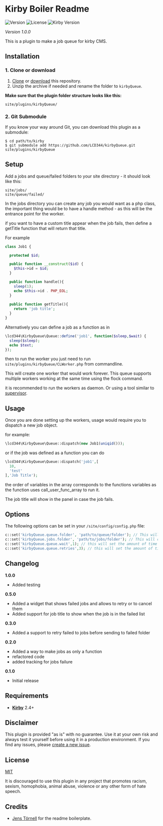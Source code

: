 # Kirby Boiler Readme

![Version](https://img.shields.io/badge/version-1.0.0-green.svg) ![License](https://img.shields.io/badge/license-MIT-green.svg) ![Kirby Version](https://img.shields.io/badge/Kirby-2.2.4%2B-red.svg)

*Version 1.0.0*

This is a plugin to make a job queue for kirby CMS.

## Installation

### 1. Clone or download

1. [Clone](https://github.com/LCD344/kirbyQueue.git) or [download](https://github.com/LCD344/kirbyQueue/archive/master.zip)  this repository.
2. Unzip the archive if needed and rename the folder to `kirbyQueue`.

**Make sure that the plugin folder structure looks like this:**

```
site/plugins/kirbyQueue/
```

### 2. Git Submodule

If you know your way around Git, you can download this plugin as a submodule:

```
$ cd path/to/kirby
$ git submodule add https://github.com/LCD344/kirbyQueue.git site/plugins/kirbyQueue
```

## Setup

Add a jobs and queue/failed folders to your site directory - it should look like this:


```
site/jobs/
site/queue/failed/
```

In the jobs directory you can create any job you would want as a php class, the important thing would be to have a handle method - as this will be the entrance point for the worker.

if you want to have a custom title appear when the job fails, then define a getTitle function that will return that title.

For example

```php
class Job1 {

  protected $id;

  public function __construct($id) {
    $this->id = $id;
  }

  public function handle(){
    sleep(1);
    echo $this->id . PHP_EOL;
  }
  
  public function getTitle(){
    return 'job title';
  }
}
```

Alternatively you can define a job as a function as in


```php
\lcd344\KirbyQueue\Queue::define('job1', function($sleep,$wait) {
  sleep($sleep);
  echo $text;
});
```

then to run the worker you just need to run `site/plugins/kirbyQueue/CLWorker.php` from commandline.

This will create one worker that would work forever. This queue supports multiple workers working at the same time using the flock command.

it is recommended to run the workers as daemon. Or using a tool similar to [supervisor](http://supervisord.org/).

## Usage

Once you are done setting up the workers, usage would require you to dispatch a new job object.

for example:

```php
\lcd344\KirbyQueue\Queue::dispatch(new Job1(uniqid()));
```

or if the job was defined as a function you can do

```php
\lcd344\KirbyQueue\Queue::dispatch('job1',[
  10,
  'test'
],'Job Title');
```

the order of variables in the array corresponds to the functions variables as the function uses call_user_func_array to run it.

The job title will show in the panel in case the job fails.

## Options

The following options can be set in your `/site/config/config.php` file:

```php
c::set('kirbyQueue.queue.folder', 'path/to/queue/folder'); // This will change the queue folder
c::set('kirbyQueue.jobs.folder', 'path/to/jobs/folder'); // This will change the path to the jobs folder
c::set('kirbyQueue.queue.wait',1); // this will set the amount of time to wait between getting new jobs
c::set('kirbyQueue.queue.retries',3); // this will set the amount of times a job will be retired before it's sent to the failed folder
```

## Changelog

**1.0.0**
- Added testing

**0.5.0**
- Added a widget that shows failed jobs and allows to retry or to cancel them
- Added support for job title to show when the job is in the failed list

**0.3.0**
- Added a support to retry failed to jobs before sending to failed folder

**0.2.0**

- Added a way to make jobs as only a function
- refactored code
- added tracking for jobs failure

**0.1.0**
- Initial release

## Requirements

- [**Kirby**](https://getkirby.com/) 2.4+

## Disclaimer

This plugin is provided "as is" with no guarantee. Use it at your own risk and always test it yourself before using it in a production environment. If you find any issues, please [create a new issue](https://github.com/username/plugin-name/issues/new).

## License

[MIT](https://opensource.org/licenses/MIT)

It is discouraged to use this plugin in any project that promotes racism, sexism, homophobia, animal abuse, violence or any other form of hate speech.

## Credits

- [Jens Törnell](https://github.com/jenstornell) for the readme boilerplate.

